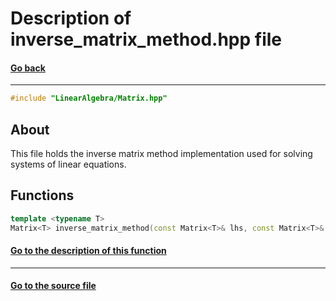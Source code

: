 # Description of inverse_matrix_method.hpp file
#### [Go back](https://github.com/sergeyshor/Linear-Algebra-Library/blob/main/docs/markdown/Files.md)
---
```cpp
#include "LinearAlgebra/Matrix.hpp"
```
## About
This file holds the inverse matrix method implementation used for solving systems of linear equations.
## Functions
```cpp
template <typename T>
Matrix<T> inverse_matrix_method(const Matrix<T>& lhs, const Matrix<T>& rhs)
```
#### [Go to the description of this function](https://github.com/sergeyshor/Linear-Algebra-Library/blob/main/docs/markdown/functions/inverse_matrix_method.md)
---
#### [Go to the source file](https://github.com/sergeyshor/Linear-Algebra-Library/blob/main/include/LinearAlgebra/SolutionSLE/inverse_matrix_method.hpp)
